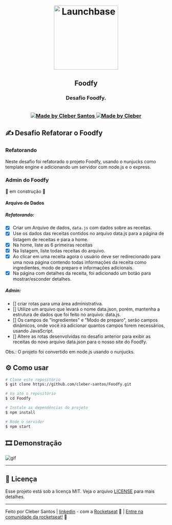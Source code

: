 <h1 align="center">
    <img alt="Launchbase" src="https://storage.googleapis.com/golden-wind/bootcamp-launchbase/logo.png" width="200px" />
</h1>

<h2 align="center">
  Foodfy
</h2>
<h3 align="center">
  Desafio Foodfy.
<br>
<br>  

<p align="center">

  <a href="https://github.com/cleber-santos">
    <img alt="Made by Cleber Santos" src="https://img.shields.io/badge/Made%20by-Cleber Santos-orange?style=flat&logo=github">
  </a>
  <a href="https://www.linkedin.com/in/cleber-rodrigo-santos/">
    <img alt="Made by Cleber" src="https://img.shields.io/badge/LinkedIn-blue?style=flat&logo=linkedin&labelColor=blue">
  </a>

</p>

## ✍ Desafio Refatorar o Foodfy

### Refatorando

Neste desafio foi refatorado o projeto Foodfy, usando o nunjucks como template engine e adicionando um servidor com node.js e o express.

### Admin do Foodfy

:construction: em construção :construction:

#### Arquivo de Dados

##### Refatorando:
- [x] Criar um Arquivo de dados, `data.js` com dados sobre as receitas.
- [x] Use os dados das receitas contidos no arquivo data.js para a página de listagem de receitas e para a home.
- [x] Na home, liste as 6 primeiras receitas
- [x] Na listagem, liste todas receitas do arquivo.
- [x] Ao clicar em uma receita agora o usuário deve ser redirecionado para uma nova página contendo todas informações da receita como ingredientes, modo de preparo e informações adicionais.
- [x] Na página com detalhes da receita, foi adicionado um botão para mostrar/esconder detalhes.

##### Admin:
- [] criar rotas para uma área administrativa.
- [] Utilize um arquivo que levará o nome data.json, porém, mantenha a estrutura de dados que foi feito no arquivo: data.js.
- [] Os campos de "Ingredientes" e "Modo de preparo", serão campos dinâmicos, onde você irá adicionar quantos campos forem necessários, usando JavaScript.
- [] Altere as rotas desenvolvidas no desafio anterior para exibir as receitas do novo arquivo data.json para o nosso site do Foodfy.

Obs.: O projeto foi convertido em node.js usando o nunjucks.  


<!-- ##### Obter ID da receita atráves da URL no Node.js

  
```js

    server.get("/recipes/:index", function(req,res){

        const recipeIndex = req.params.index

        return res.render("recipes", {item: recipes[recipeIndex]})
    })

``` -->

## :gear: Como usar
```bash
# Clone este repositório
$ git clone https://github.com/cleber-santos/Foodfy.git

# Va até o repositório
$ cd Foodfy

# Instale as dependências do projeto
$ npm install

# Rode o servidor
$ npm start

```

## :film_strip: Demonstração

![gif](https://github.com/cleber-santos/Foodfy/blob/master/public/assets/Foodfy.gif)

---

## :memo: Licença

Esse projeto está sob a licença MIT. Veja o arquivo [LICENSE](/LICENSE) para mais detalhes.

---

Feito por Cleber Santos | [linkedin](https://www.linkedin.com/in/cleber-rodrigo-santos/) - com a [Rocketseat](https://rocketseat.com.br) :rocket: | [Entre na comunidade da rocketseat!](https://discordapp.com/invite/gCRAFhc) :purple_heart:
